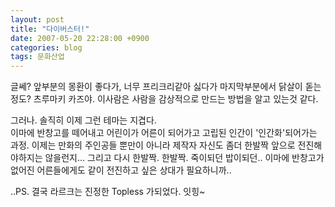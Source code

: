 ```yaml
---
layout: post
title: "다이버스터!"
date: 2007-05-20 22:28:00 +0900
categories: blog
tags: 문화산업
---
```


글쎄? 앞부분의 몽환이 좋다가, 너무 프리크리같아 싫다가 마지막부분에서 닭살이 돋는 정도?
츠루마키 카즈야. 이사람은 사람을 감상적으로 만드는 방법을 알고 있는것 같다.

그러나. 솔직히 이제 그런 테마는 지겹다. <br/>
이마에 반창고를 떼어내고 어린이가 어른이 되어가고 고립된 인간이 '인간화'되어가는 과정. 이제는 만화의 주인공들 뿐만이 아니라 제작자 자신도 좀더 한발짝 앞으로 전진해야하지는 않을런지... 그리고 다시 한발짝. 한발짝. 죽이되던 밥이되던.. 이마에 반창고가 없어진 어른들에게도 같이 전진하고 싶은 상대가 필요하니까..

..PS. 결국 라르크는 진정한 Topless 가되었다. 잇힝~

